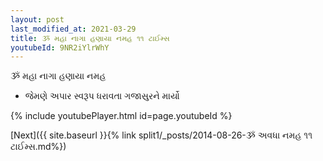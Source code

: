 ```yaml
---
layout: post
last_modified_at: 2021-03-29
title: ૐ મહા નાગા હણાયા નમહ ૧૧ ટાઈમ્સ
youtubeId: 9NR2iYlrWhY
---
```

 
 
 ૐ મહા નાગા હણાયા નમહ  
 
 -  જેમણે અપાર સ્વરૂપ ધરાવતા ગજાસુરને માર્યો 
 
  
 
  
 
 
 
 
 
 


{% include youtubePlayer.html id=page.youtubeId %}
 
[Next]({{ site.baseurl }}{% link  split1/_posts/2014-08-26-ૐ અવધા નમહ ૧૧ ટાઈમ્સ.md%})
 
